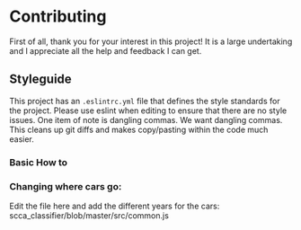 # Contributing
First of all, thank you for your interest in this project! It is a large undertaking and I appreciate
all the help and feedback I can get.

## Styleguide
This project has an `.eslintrc.yml` file that defines the style standards for the project. Please use
eslint when editing to ensure that there are no style issues.
One item of note is dangling commas. We want dangling commas. This cleans up git diffs and makes
copy/pasting within the code much easier.

### Basic How to

### Changing where cars go: 
Edit the file here and add the different years for the cars: 
scca_classifier/blob/master/src/common.js

